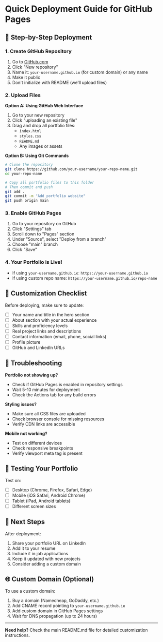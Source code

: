 # Quick Deployment Guide for GitHub Pages

## 🚀 Step-by-Step Deployment

### 1. Create GitHub Repository
1. Go to [GitHub.com](https://github.com)
2. Click "New repository"
3. Name it: `your-username.github.io` (for custom domain) or any name
4. Make it public
5. Don't initialize with README (we'll upload files)

### 2. Upload Files
**Option A: Using GitHub Web Interface**
1. Go to your new repository
2. Click "uploading an existing file"
3. Drag and drop all portfolio files:
   - `index.html`
   - `styles.css`
   - `README.md`
   - Any images or assets

**Option B: Using Git Commands**
```bash
# Clone the repository
git clone https://github.com/your-username/your-repo-name.git
cd your-repo-name

# Copy all portfolio files to this folder
# Then commit and push
git add .
git commit -m "Add portfolio website"
git push origin main
```

### 3. Enable GitHub Pages
1. Go to your repository on GitHub
2. Click "Settings" tab
3. Scroll down to "Pages" section
4. Under "Source", select "Deploy from a branch"
5. Choose "main" branch
6. Click "Save"

### 4. Your Portfolio is Live!
- If using `your-username.github.io`: `https://your-username.github.io`
- If using custom repo name: `https://your-username.github.io/repo-name`

## 📝 Customization Checklist

Before deploying, make sure to update:

- [ ] Your name and title in the hero section
- [ ] About section with your actual experience
- [ ] Skills and proficiency levels
- [ ] Real project links and descriptions
- [ ] Contact information (email, phone, social links)
- [ ] Profile picture
- [ ] GitHub and LinkedIn URLs

## 🔧 Troubleshooting

**Portfolio not showing up?**
- Check if GitHub Pages is enabled in repository settings
- Wait 5-10 minutes for deployment
- Check the Actions tab for any build errors

**Styling issues?**
- Make sure all CSS files are uploaded
- Check browser console for missing resources
- Verify CDN links are accessible

**Mobile not working?**
- Test on different devices
- Check responsive breakpoints
- Verify viewport meta tag is present

## 📱 Testing Your Portfolio

Test on:
- [ ] Desktop (Chrome, Firefox, Safari, Edge)
- [ ] Mobile (iOS Safari, Android Chrome)
- [ ] Tablet (iPad, Android tablets)
- [ ] Different screen sizes

## 🎯 Next Steps

After deployment:
1. Share your portfolio URL on LinkedIn
2. Add it to your resume
3. Include it in job applications
4. Keep it updated with new projects
5. Consider adding a custom domain

## 🌐 Custom Domain (Optional)

To use a custom domain:
1. Buy a domain (Namecheap, GoDaddy, etc.)
2. Add CNAME record pointing to `your-username.github.io`
3. Add custom domain in GitHub Pages settings
4. Wait for DNS propagation (up to 24 hours)

---

**Need help?** Check the main README.md file for detailed customization instructions.

